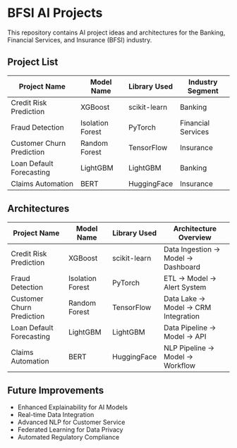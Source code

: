 # BFSI AI Projects

This repository contains AI project ideas and architectures for the Banking, Financial Services, and Insurance (BFSI) industry.

## Project List
| Project Name                | Model Name         | Library Used   | Industry Segment         |
|----------------------------|--------------------|----------------|-------------------------|
| Credit Risk Prediction      | XGBoost            | scikit-learn   | Banking                 |
| Fraud Detection             | Isolation Forest   | PyTorch        | Financial Services      |
| Customer Churn Prediction   | Random Forest      | TensorFlow     | Insurance               |
| Loan Default Forecasting    | LightGBM           | LightGBM       | Banking                 |
| Claims Automation           | BERT               | HuggingFace    | Insurance               |

## Architectures
| Project Name                | Model Name         | Library Used   | Architecture Overview   |
|----------------------------|--------------------|----------------|-------------------------|
| Credit Risk Prediction      | XGBoost            | scikit-learn   | Data Ingestion → Model → Dashboard |
| Fraud Detection             | Isolation Forest   | PyTorch        | ETL → Model → Alert System         |
| Customer Churn Prediction   | Random Forest      | TensorFlow     | Data Lake → Model → CRM Integration|
| Loan Default Forecasting    | LightGBM           | LightGBM       | Data Pipeline → Model → API        |
| Claims Automation           | BERT               | HuggingFace    | NLP Pipeline → Model → Workflow    |

## Future Improvements
- Enhanced Explainability for AI Models
- Real-time Data Integration
- Advanced NLP for Customer Service
- Federated Learning for Data Privacy
- Automated Regulatory Compliance
